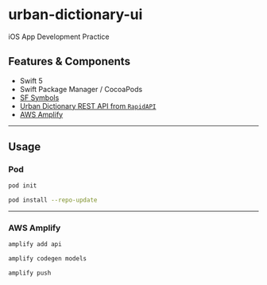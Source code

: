 # urban-dictionary-ui

iOS App Development Practice

## Features & Components

 - Swift 5
 - Swift Package Manager / CocoaPods
 - [SF Symbols][sfsymbols]
 - [Urban Dictionary REST API from `RapidAPI`][rapidapi]
 - [AWS Amplify][amplify]

--- 

## Usage

### Pod
```bash
pod init
```

```bash
pod install --repo-update
```

---

### AWS Amplify 

```bash
amplify add api
```

```bash 
amplify codegen models
```

```bash 
amplify push
```

[sfsymbols]: https://developer.apple.com/sf-symbols/
[rapidapi]: https://rapidapi.com/community/api/urban-dictionary/endpoints
[amplify]: https://docs.amplify.aws/cli/start/install
